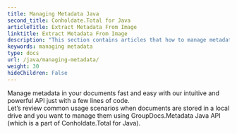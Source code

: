 ```yaml
---
title: Managing Metadata Java
second_title: Conholdate.Total for Java
articleTitle: Extract Metadata From Image
linktitle: Extract Metadata From Image
description: "This section contains articles that how to manage metadata using Metadata Java API."
keywords: managing metadata
type: docs
url: /java/managing-metadata/
weight: 30
hideChildren: False
---
```


Manage metadata in your documents fast and easy with our intuitive and powerful API just with a few lines of code.  
Let’s review common usage scenarios when documents are stored in a local drive and you want to manage them using GroupDocs.Metadata Java API (which is a part of Conholdate.Total for Java).



